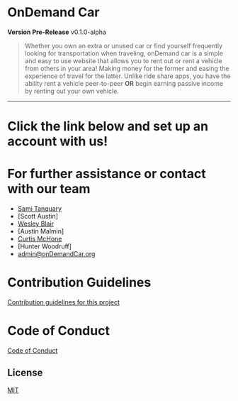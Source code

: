# OnDemand Car
**Version Pre-Release** v0.1.0-alpha
> Whether you own an extra or unused car or find yourself frequently looking for transportation when traveling, onDemand car is a simple and easy to use website that allows you to rent out or rent a vehicle from others in your area! Making money for the former and easing the experience of travel for the latter. Unlike ride share apps, you have the ability rent a vehicle peer-to-peer **OR** begin earning passive income by renting out your own vehicle.
<hr>

# Click the link below and set up an account with us!

# For further assistance or contact with our team
* [Sami Tanquary](@Sami-Tanquary)
* [Scott Austin]  
* [Wesley Blair](@wvblair5)
* [Austin Malmin]
* [Curtis McHone](@cmchone5155)
* [Hunter Woodruff]
* <admin@onDemandCar.org>


# Contribution Guidelines
[Contribution guidelines for this project](docs/CONTRIBUTING.md)

# Code of Conduct
[Code of Conduct](docs/CODE_OF_CONDUCT.md)

## License
[MIT](https://choosealicense.com/licenses/mit/)
